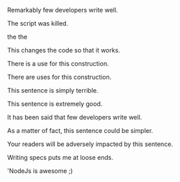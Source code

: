 Remarkably few developers write well.

The script was killed.

the the

This changes the code so that it works.

There is a use for this construction.

There are uses for this construction.

This sentence is simply terrible.

This sentence is extremely good.

It has been said that few developers write well.

As a matter of fact, this sentence could be simpler.

Your readers will be adversely impacted by this sentence.

Writing specs puts me at loose ends.

'NodeJs is awesome ;)